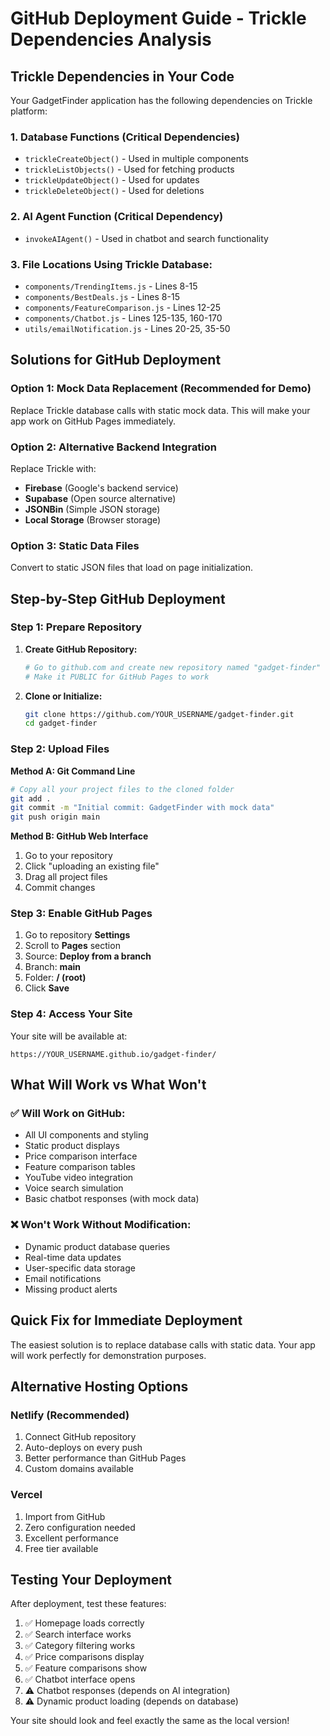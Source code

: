 # GitHub Deployment Guide - Trickle Dependencies Analysis

## Trickle Dependencies in Your Code

Your GadgetFinder application has the following dependencies on Trickle platform:

### 1. Database Functions (Critical Dependencies)
- `trickleCreateObject()` - Used in multiple components
- `trickleListObjects()` - Used for fetching products
- `trickleUpdateObject()` - Used for updates
- `trickleDeleteObject()` - Used for deletions

### 2. AI Agent Function (Critical Dependency)
- `invokeAIAgent()` - Used in chatbot and search functionality

### 3. File Locations Using Trickle Database:
- `components/TrendingItems.js` - Lines 8-15
- `components/BestDeals.js` - Lines 8-15  
- `components/FeatureComparison.js` - Lines 12-25
- `components/Chatbot.js` - Lines 125-135, 160-170
- `utils/emailNotification.js` - Lines 20-25, 35-50

## Solutions for GitHub Deployment

### Option 1: Mock Data Replacement (Recommended for Demo)

Replace Trickle database calls with static mock data. This will make your app work on GitHub Pages immediately.

### Option 2: Alternative Backend Integration

Replace Trickle with:
- **Firebase** (Google's backend service)
- **Supabase** (Open source alternative)
- **JSONBin** (Simple JSON storage)
- **Local Storage** (Browser storage)

### Option 3: Static Data Files

Convert to static JSON files that load on page initialization.

## Step-by-Step GitHub Deployment

### Step 1: Prepare Repository

1. **Create GitHub Repository:**
   ```bash
   # Go to github.com and create new repository named "gadget-finder"
   # Make it PUBLIC for GitHub Pages to work
   ```

2. **Clone or Initialize:**
   ```bash
   git clone https://github.com/YOUR_USERNAME/gadget-finder.git
   cd gadget-finder
   ```

### Step 2: Upload Files

**Method A: Git Command Line**
```bash
# Copy all your project files to the cloned folder
git add .
git commit -m "Initial commit: GadgetFinder with mock data"
git push origin main
```

**Method B: GitHub Web Interface**
1. Go to your repository
2. Click "uploading an existing file"
3. Drag all project files
4. Commit changes

### Step 3: Enable GitHub Pages

1. Go to repository **Settings**
2. Scroll to **Pages** section
3. Source: **Deploy from a branch**
4. Branch: **main**
5. Folder: **/ (root)**
6. Click **Save**

### Step 4: Access Your Site

Your site will be available at:
```
https://YOUR_USERNAME.github.io/gadget-finder/
```

## What Will Work vs What Won't

### ✅ Will Work on GitHub:
- All UI components and styling
- Static product displays
- Price comparison interface
- Feature comparison tables
- YouTube video integration
- Voice search simulation
- Basic chatbot responses (with mock data)

### ❌ Won't Work Without Modification:
- Dynamic product database queries
- Real-time data updates
- User-specific data storage
- Email notifications
- Missing product alerts

## Quick Fix for Immediate Deployment

The easiest solution is to replace database calls with static data. Your app will work perfectly for demonstration purposes.

## Alternative Hosting Options

### Netlify (Recommended)
1. Connect GitHub repository
2. Auto-deploys on every push
3. Better performance than GitHub Pages
4. Custom domains available

### Vercel
1. Import from GitHub
2. Zero configuration needed
3. Excellent performance
4. Free tier available

## Testing Your Deployment

After deployment, test these features:
1. ✅ Homepage loads correctly
2. ✅ Search interface works
3. ✅ Category filtering works
4. ✅ Price comparisons display
5. ✅ Feature comparisons show
6. ✅ Chatbot interface opens
7. ⚠️ Chatbot responses (depends on AI integration)
8. ⚠️ Dynamic product loading (depends on database)

Your site should look and feel exactly the same as the local version!